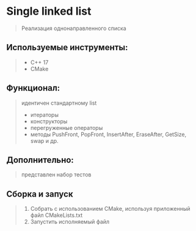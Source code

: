 # **Single linked list**
> Реализация однонаправленного списка

## **Используемые инструменты:**
> * C++ 17
> * CMake

## **Функционал:**
> идентичен стандартному list
> * итераторы
> * конструкторы
> * перегруженные операторы
> * методы PushFront, PopFront, InsertAfter, EraseAfter, GetSize, swap и др.

## **Дополнительно:**
> представлен набор тестов

## **Сборка и запуск**
> 1. Собрать с использованием CMake, используя приложенный файл CMakeLists.txt
> 2. Запустить исполняемый файл
